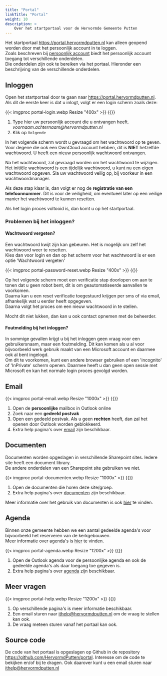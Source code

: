 ```yaml
---
title: "Portal"
linkTitle: "Portal"
weight: 10
description: >
    Over het startportaal voor de Hervormde Gemeente Putten
---
```


Het startportaal https://portal.hervormdputten.nl kan alleen geopend worden door met het persoonlijk account in te loggen.    
Zoals beschreven bij [persoonlijk account](../account) biedt het persoonlijk account toegang tot verschillende onderdelen.    
Die onderdelen zijn ook te bereiken via het portaal. Hieronder een beschrijving van de verschillende onderdelen.   

## Inloggen

Open het startportaal door te gaan naar https://portal.hervormdputten.nl.    
Als dit de eerste keer is dat u inlogt, volgt er een login scherm zoals deze:

{{< imgproc portal-login.webp Resize "400x" >}}
{{</imgproc >}}

1. Type hier uw persoonlijk account die u ontvangen heeft. _voornaam.achternaam@hervormdputten.nl_
2. Klik op `Volgende`

In het volgende scherm wordt u gevraagd om het wachtwoord op te geven. Voor degene die ook een OwnCloud account hebben, dit is **NIET** hetzelfde wachtwoord. U heeft een nieuw persoonlijk wachtwoord ontvangen.   

Na het wachtwoord, zal gevraagd worden om het wachtwoord te wijzigen. Het initiële wachtwoord is een tijdelijk wachtwoord, u kunt nu een eigen wachtwoord opgeven. Sla uw wachtwoord veilig op, bij voorkeur in een wachtwoordmanager. 

Als deze stap klaar is, dan volgt er nog de **registratie van een telefoonnummer**. Dit is voor de veiligheid, om eventueel later op een veilige manier het wachtwoord te kunnen resetten.

Als het login proces voltooid is, dan komt u op het startportaal.    

### Problemen bij het inloggen?

#### Wachtwoord vergeten?   

Een wachtwoord kwijt zijn kan gebeuren. Het is mogelijk om zelf het wachtwoord weer te resetten.   
Kies dan voor login en dan op het scherm voor het wachtwoord is er een optie 'Wachtwoord vergeten'

{{< imgproc portal-password-reset.webp Resize "400x" >}}
{{</imgproc >}}

Op het volgende scherm moet een verificatie stap doorlopen om aan te tonen dat u geen robot bent, dit is om geautomatiseerde aanvallen te voorkomen.    
Daarna kan u een reset verificatie toegestuurd krijgen per sms of via email, afhankelijk wat u eerder heeft opgegeven.   
Daarna volgt het proces om een nieuw wachtwoord in te stellen.

Mocht dit niet lukken, dan kan u ook contact opnemen met de beheerder.

#### Foutmelding bij het inloggen?

In sommige gevallen krijgt u bij het inloggen geen vraag voor een gebruikersnaam, maar een foutmelding. Dit kan komen als u al voor bijvoorbeeld werk gebruik maakt van een Microsoft account en daarmee ook al bent ingelogd.   
Om dit te voorkomen, kunt een andere browser gebruiken of een 'incognito' of 'InPrivate' scherm openen. Daarmee heeft u dan geen open sessie met Microsoft en kan het normale login proces gevolgd worden.

## Email

{{< imgproc portal-email.webp Resize "1000x" >}}
{{</imgproc >}}

1. Open de **persoonlijke** mailbox in Outlook online
2. Zoek naar een **gedeeld postvak**
3. Open een gedeeld postvak. Als u geen **rechten** heeft, dan zal het openen door Outlook worden geblokkeerd.
4. Extra help pagina's over [email](../email) zijn beschikbaar.


## Documenten

Documenten worden opgeslagen in verschillende Sharepoint sites. Iedere site heeft een document library.    
De andere onderdelen van een Sharepoint site gebruiken we niet.

{{< imgproc portal-documenten.webp Resize "1000x" >}}
{{</imgproc >}}

1. Open de documenten die horen deze site/groep.
2. Extra help pagina's over [documenten](../documenten) zijn beschikbaar.

Meer informatie over het gebruik van documenten is ook [hier](../documenten) te vinden. 

## Agenda

Binnen onze gemeente hebben we een aantal gedeelde agenda's voor bijvoorbeeld het reserveren van de kerkgebouwen.    
Meer informatie over agenda's is [hier](../agenda) te vinden.

{{< imgproc portal-agenda.webp Resize "1200x" >}}
{{</imgproc >}}

1. Open de Outlook agenda voor de persoonlijke agenda en ook de gedeelde agenda's als daar toegang toe gegeven is.
2. Extra help pagina's over [agenda](../agenda) zijn beschikbaar.

## Meer vragen

{{< imgproc portal-help.webp Resize "1200x" >}}
{{</imgproc >}}

1. Op verschillende pagina's is meer informatie beschikbaar.
2. Een email sturen naar ithelp@hervormdputten.nl om de vraag te stellen kan ook.
3. De vraag meteen sturen vanaf het portaal kan ook.

## Source code
De code van het portaal is opgeslagen op Github in de repository https://github.com/HervormdPutten/portal. Interesse om de code te bekijken en/of bij te dragen. Ook daarover kunt u een email sturen naar ithelp@hervormdputten.nl